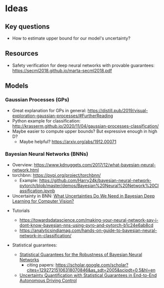 # Ideas

## Key questions

- How to estimate upper bound for our model's uncertainty?

## Resources
*  Safety verification for deep neural networks with provable guarantees: https://secml2018.github.io/marta-secml2018.pdf

## Models

### Gaussian Processes (GPs)

* Great explanation for GPs in general: https://distill.pub/2019/visual-exploration-gaussian-processes/#FurtherReading
* Python example for classification: http://krasserm.github.io/2020/11/04/gaussian-processes-classification/
* Maybe easier to compute upper bounds? But expressive enough in high D?
    * Maybe helpful? https://arxiv.org/abs/1912.00071


### Bayesian Neural Networks (BNNs)

- Overview: https://www.kdnuggets.com/2017/12/what-bayesian-neural-network.html
- torchbnn: https://pypi.org/project/torchbnn/
  - Example: https://github.com/Harry24k/bayesian-neural-network-pytorch/blob/master/demos/Bayesian%20Neural%20Network%20Classification.ipynb
- Uncertainty in BNN: [What Uncertainties Do We Need in Bayesian Deep Learning for Computer Vision?](https://arxiv.org/abs/1703.04977)



* Tutorials
  * https://towardsdatascience.com/making-your-neural-network-say-i-dont-know-bayesian-nns-using-pyro-and-pytorch-b1c24e6ab8cd
  * https://analyticsindiamag.com/hands-on-guide-to-bayesian-neural-network-in-classification/

* Statistical guarantees:
	* [Statistical Guarantees for the Robustness of Bayesian Neural Networks](https://arxiv.org/abs/1903.01980)
		* citing papers: https://scholar.google.com/scholar?cites=12927215106318070846&as_sdt=2005&sciodt=0,5&hl=en
	* [Uncertainty Quantification with Statistical Guarantees in End-to-End Autonomous Driving Control](https://ieeexplore.ieee.org/abstract/document/9196844?casa_token=yi_N16OwFSAAAAAA:tTle5B_cSIjaF9PbITlfYJJZDh1LeqRllXRjz7LPlrNVV8uQWSqHzT7_xOxEiD4mHJOD_tHGIDyKLA)
